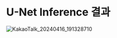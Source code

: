 
# U-Net Inference 결과

![KakaoTalk_20240416_191328710](https://github.com/KKH028/U-Net_Project/assets/166976971/f55569a3-d6d2-49ed-afba-b81de41cbb8b)
